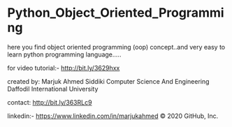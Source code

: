 # Python_Object_Oriented_Programming
here you find object oriented programming (oop) concept..and very easy to learn python programming language.....

for video tutorial:- http://bit.ly/3629hxx

created by:
Marjuk Ahmed Siddiki
Computer Science And Engineering
Daffodil International University

contact:
http://bit.ly/363RLc9

linkedin:- https://www.linkedin.com/in/marjukahmed
© 2020 GitHub, Inc.
